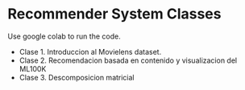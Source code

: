 # Recommender System Classes

Use google colab to run the code.

* Clase 1. Introduccion al Movielens dataset.
* Clase 2. Recomendacion basada en contenido y visualizacion del ML100K
* Clase 3. Descomposicion matricial
